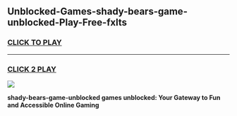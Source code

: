 
## Unblocked-Games-shady-bears-game-unblocked-Play-Free-fxlts
<h3>
<a href="https://premium76.site?title=shady-bears-game-unblocked&ref=17A">CLICK TO PLAY</a></h3>
<hr>

<h3>
<a href="https://premium76.site?title=shady-bears-game-unblocked&ref=17A">CLICK 2 PLAY</a>
  
</h3>

<a href="https://premium76.site?title=shady-bears-game-unblocked&ref=17A"><img src="https://clearcache.store/games.png"></a>


**shady-bears-game-unblocked games unblocked: Your Gateway to Fun and Accessible Online Gaming**
